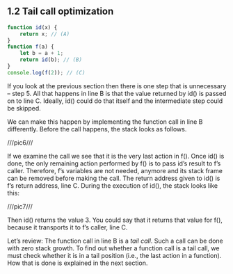 ## 1.2 Tail call optimization 

```js
function id(x) {
    return x; // (A)
}
function f(a) {
    let b = a + 1;
    return id(b); // (B)
}
console.log(f(2)); // (C)
```
If you look at the previous section then there is one step that is unnecessary – step 5. All that happens in line B is that the value returned by id() is passed on to line C. Ideally, id() could do that itself and the intermediate step could be skipped.

We can make this happen by implementing the function call in line B differently. Before the call happens, the stack looks as follows.

///pic6///

If we examine the call we see that it is the very last action in f(). Once id() is done, the only remaining action performed by f() is to pass id’s result to f’s caller. Therefore, f’s variables are not needed, anymore and its stack frame can be removed before making the call. The return address given to id() is f’s return address, line C. During the execution of id(), the stack looks like this:

///pic7///

Then id() returns the value 3. You could say that it returns that value for f(), because it transports it to f’s caller, line C.

Let’s review: The function call in line B is a *tail call*. Such a call can be done with zero stack growth. To find out whether a function call is a tail call, we must check whether it is in a tail position (i.e., the last action in a function). How that is done is explained in the next section.
